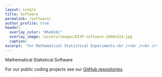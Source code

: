 ```yaml
---
layout: single
title: Software
permalink: /software/
author_profile: true
header:
  overlay_color: "#5e616c"
  overlay_image: /assets/images/DISP-software-1600x524.jpg
  caption: 
excerpt: 'for Mathematical Statistical Experiments.<br /><br /><br />'
---
```


Mathematical Statistical Software

For our public coding projects see our [GitHub repositories](https://github.com/lamastex?tab=repositories).






 
